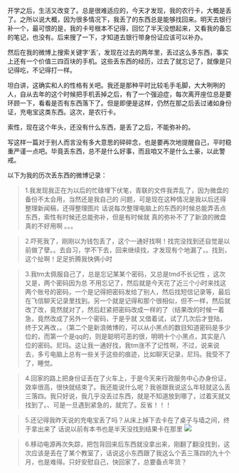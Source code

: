 开学之后，生活又改变了。总是很难适应的，今天才发现，我的农行卡，大概是丢了。之所以说大概，因为很多情况下，我丢了的东西总是能够找回来。明天去银行补一个，最可恨的是，我的卡号根本不记得，回忆了半天没想起来，又看我的备忘的笔记，也没有。后来搜了一下，才知道去银行带身份证应该可以补办。

然后在我的微博上搜索关键字‘丢’，发现在过去的两年里，丢过这么多东西，事实上还有一个价值三四百块的手机。这些丢东西的经历，过去了就忘记了，就像是只记得吃，不记得打一样。

坦白讲，这确实和人的性格有关吧。我还是那种平时比较毛手毛脚，大大咧咧的人，自从去年的这个时候把手机丢掉之后，有了一个强迫症，每次离开座位总是要环顾一下，看看是否有东西落下了。但是即便是这样，仍然在那之后丢过诸如身份证，充电宝这类东西。这次，是农行卡。

索性，现在这个年头，还没有什么东西，是丢了之后，不能弥补的。

写这样一篇对于别人而言没有多大意思的碎碎念，也是要再次地提醒自己，平时稳重严谨一点吧。毕竟丢东西，总不是什么好事，而且咱又不是什么土豪，以此警戒。



以下为我的历次丢东西的微博记录：

>1.我发现我正在为以后的忙碌埋下伏笔，青联的文件我弄乱了，因为微盘的备份不太会用，当然还是我自己的 问题，可是现在这种情况是我以后还得整理新闻稿，还得整理图片 话说每次整理电脑上的东西的时候总能弄丢点东西，索性有时候还总能弥补，但是有时候就 真的弥补不了了新浪的微盘真的不好用啊 。。。 

>2.吓死我了，刚刚以为钱包丢了，这个一通好找啊！找完没找到还自觉是以前做了孽。。去自习，学不下去，回来继续找，才发现有个地漏了，。找到，这个扯啊！足足折腾我快俩小时 

>3.我tm太佩服自己了，总是忘记某某个密码，又总是tmd不长记性 ，这次又是，两个密码因为总 不用忘记了，然后就是今天花了近三个小时来找这两个账号的密码，一个是记得把密码发给了别人，然后找短信记录等，最后在飞信聊天记录里找到。另一个就是记得和那个很相似，但不一样，然后就改了改，竟然就对了，然后赶紧把密码改成一样的了（结果改的时候一着急，竟然改成了另外一个密码，于是乎就 又借着试，试了几次后才登陆，终于又再改，。（第二个是新浪微博的，可以从小黑点的数目知道密码是多少位的，而第一个是qq的，则是聪明可恶的很，明明十个小黑点，其实是八位的密码。尼玛。这让我一通好找，我tm涨不了记性啊，不过，说来说去，多亏电脑上总有一些关于这些的痕迹，比如聊天记录，尼玛。我受不了了，睡觉。


>4.回家的路上把身份证丢在了火车上，于是今天来行政服务中心办身份证，效率很高，很快就结束了。我还能说什么呢？我爸跟我说这么年轻就这么丢三落四。我只好说，我几乎没丢过东西，就是不知道放到哪了，过着天就又找到了。、可是一旦遇到紧急的，就完了。反省！！！

>5.还记得我昨天说的充电宝丢了吗？从床上掉下去卡在了桌子与墙之间，终于拿出来了 话说以前有本书也是半天没找到结果卡在那里
![](http://ww1.sinaimg.cn/large/63a3d9b7jw1emmg4w8eoej20y019cjux.jpg)


>6.移动电源再次失踪，把包背回来后东西就没拿出来，刚翻了翻没找到，这次应该是丢在了某个教室了，话说这小东西跟了我这么个丢三落四的九十个月，也是难得。只好安慰自己，快回家了，总要备点年货？

